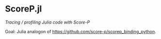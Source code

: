 # ScoreP.jl

*Tracing / profiling Julia code with Score-P*

Goal: Julia analogon of https://github.com/score-p/scorep_binding_python.
